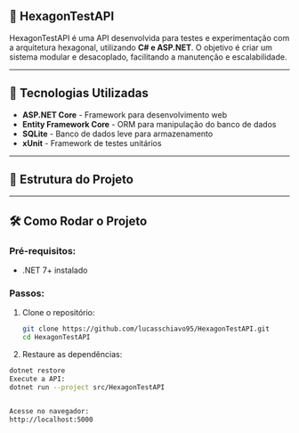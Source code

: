 ## 📌 HexagonTestAPI

HexagonTestAPI é uma API desenvolvida para testes e experimentação com a arquitetura hexagonal, 
utilizando **C# e ASP.NET**. 
O objetivo é criar um sistema modular e desacoplado, 
facilitando a manutenção e escalabilidade.

---

## 🚀 Tecnologias Utilizadas

- **ASP.NET Core** - Framework para desenvolvimento web
- **Entity Framework Core** - ORM para manipulação do banco de dados
- **SQLite** - Banco de dados leve para armazenamento
- **xUnit** - Framework de testes unitários

---

## 📂 Estrutura do Projeto


---

## 🛠️ Como Rodar o Projeto

### Pré-requisitos:
- .NET 7+ instalado

### Passos:
1. Clone o repositório:
   ```sh
   git clone https://github.com/lucasschiavo95/HexagonTestAPI.git
   cd HexagonTestAPI
   
2. Restaure as dependências:

```sh
dotnet restore
Execute a API:
dotnet run --project src/HexagonTestAPI


Acesse no navegador:
http://localhost:5000

